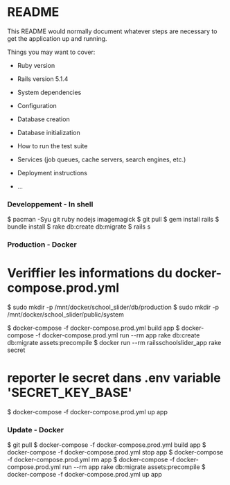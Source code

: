 # README

This README would normally document whatever steps are necessary to get the
application up and running.

Things you may want to cover:

* Ruby version

* Rails version
5.1.4

* System dependencies

* Configuration

* Database creation

* Database initialization

* How to run the test suite

* Services (job queues, cache servers, search engines, etc.)

* Deployment instructions

* ...



### Developpement - In shell
$ pacman -Syu git ruby nodejs imagemagick
$ git pull
$ gem install rails
$ bundle install
$ rake db:create db:migrate
$ rails s


### Production - Docker
# Veriffier les informations du docker-compose.prod.yml
$ sudo mkdir -p /mnt/docker/school_slider/db/production
$ sudo mkdir -p /mnt/docker/school_slider/public/system

$ docker-compose -f docker-compose.prod.yml build app
$ docker-compose -f docker-compose.prod.yml run --rm app rake db:create db:migrate assets:precompile
$ docker run --rm railsschoolslider_app rake secret
# reporter le secret dans .env variable 'SECRET_KEY_BASE'
$ docker-compose -f docker-compose.prod.yml up app




### Update - Docker
$ git pull
$ docker-compose -f docker-compose.prod.yml build app
$ docker-compose -f docker-compose.prod.yml stop app
$ docker-compose -f docker-compose.prod.yml rm app
$ docker-compose -f docker-compose.prod.yml run --rm app rake db:migrate assets:precompile
$ docker-compose -f docker-compose.prod.yml up app








